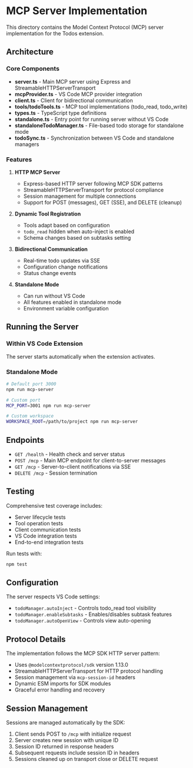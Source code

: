 # MCP Server Implementation

This directory contains the Model Context Protocol (MCP) server implementation for the Todos extension.

## Architecture

### Core Components

- **server.ts** - Main MCP server using Express and StreamableHTTPServerTransport
- **mcpProvider.ts** - VS Code MCP provider integration
- **client.ts** - Client for bidirectional communication
- **tools/todoTools.ts** - MCP tool implementations (todo_read, todo_write)
- **types.ts** - TypeScript type definitions
- **standalone.ts** - Entry point for running server without VS Code
- **standaloneTodoManager.ts** - File-based todo storage for standalone mode
- **todoSync.ts** - Synchronization between VS Code and standalone managers

### Features

1. **HTTP MCP Server**
   - Express-based HTTP server following MCP SDK patterns
   - StreamableHTTPServerTransport for protocol compliance
   - Session management for multiple connections
   - Support for POST (messages), GET (SSE), and DELETE (cleanup)

2. **Dynamic Tool Registration**
   - Tools adapt based on configuration
   - `todo_read` hidden when auto-inject is enabled
   - Schema changes based on subtasks setting

3. **Bidirectional Communication**
   - Real-time todo updates via SSE
   - Configuration change notifications
   - Status change events

4. **Standalone Mode**
   - Can run without VS Code
   - All features enabled in standalone mode
   - Environment variable configuration

## Running the Server

### Within VS Code Extension
The server starts automatically when the extension activates.

### Standalone Mode
```bash
# Default port 3000
npm run mcp-server

# Custom port
MCP_PORT=3001 npm run mcp-server

# Custom workspace
WORKSPACE_ROOT=/path/to/project npm run mcp-server
```

## Endpoints

- `GET /health` - Health check and server status
- `POST /mcp` - Main MCP endpoint for client-to-server messages
- `GET /mcp` - Server-to-client notifications via SSE
- `DELETE /mcp` - Session termination

## Testing

Comprehensive test coverage includes:
- Server lifecycle tests
- Tool operation tests
- Client communication tests
- VS Code integration tests
- End-to-end integration tests

Run tests with:
```bash
npm test
```

## Configuration

The server respects VS Code settings:
- `todoManager.autoInject` - Controls todo_read tool visibility
- `todoManager.enableSubtasks` - Enables/disables subtask features
- `todoManager.autoOpenView` - Controls view auto-opening

## Protocol Details

The implementation follows the MCP SDK HTTP server pattern:
- Uses `@modelcontextprotocol/sdk` version 1.13.0
- StreamableHTTPServerTransport for HTTP protocol handling
- Session management via `mcp-session-id` headers
- Dynamic ESM imports for SDK modules
- Graceful error handling and recovery

## Session Management

Sessions are managed automatically by the SDK:
1. Client sends POST to `/mcp` with initialize request
2. Server creates new session with unique ID
3. Session ID returned in response headers
4. Subsequent requests include session ID in headers
5. Sessions cleaned up on transport close or DELETE request